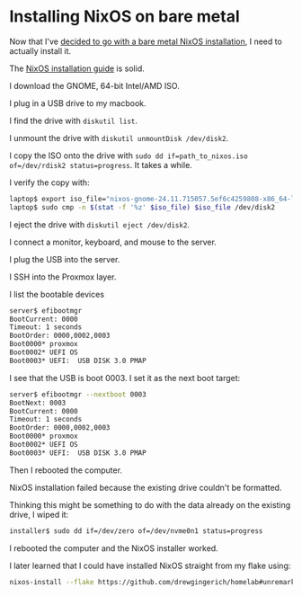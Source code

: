 # Installing NixOS on bare metal

Now that I've [decided to go with a bare metal NixOS installation](/game-server/docs/decisions/250301A-use-nixos.md),
I need to actually install it.

The [NixOS installation guide](https://nixos.wiki/wiki/NixOS_Installation_Guide) is solid.

I download the GNOME, 64-bit Intel/AMD ISO.

I plug in a USB drive to my macbook.

I find the drive with `diskutil list`.

I unmount the drive with `diskutil unmountDisk /dev/disk2`.

I copy the ISO onto the drive with `sudo dd if=path_to_nixos.iso of=/dev/rdisk2 status=progress`.
It takes a while.

I verify the copy with:

```sh
laptop$ export iso_file="nixos-gnome-24.11.715057.5ef6c4259808-x86_64-linux.iso"
laptop$ sudo cmp -n $(stat -f '%z' $iso_file) $iso_file /dev/disk2
```

I eject the drive with `diskutil eject /dev/disk2`.

I connect a monitor, keyboard, and mouse to the server.

I plug the USB into the server.

I SSH into the Proxmox layer.

I list the bootable devices

```sh
server$ efibootmgr
BootCurrent: 0000
Timeout: 1 seconds
BootOrder: 0000,0002,0003
Boot0000* proxmox
Boot0002* UEFI OS
Boot0003* UEFI:  USB DISK 3.0 PMAP
```

I see that the USB is boot 0003.
I set it as the next boot target:

```sh
server$ efibootmgr --nextboot 0003
BootNext: 0003
BootCurrent: 0000
Timeout: 1 seconds
BootOrder: 0000,0002,0003
Boot0000* proxmox
Boot0002* UEFI OS
Boot0003* UEFI:  USB DISK 3.0 PMAP
```

Then I rebooted the computer.

NixOS installation failed because the existing drive couldn't be formatted.

Thinking this might be something to do with the data already on the existing drive, I wiped it:

```sh
installer$ sudo dd if=/dev/zero of=/dev/nvme0n1 status=progress
```

I rebooted the computer and the NixOS installer worked.

I later learned that I could have installed NixOS straight from my flake using:

```sh
nixos-install --flake https://github.com/drewgingerich/homelab#unremarkable-game-server
```

